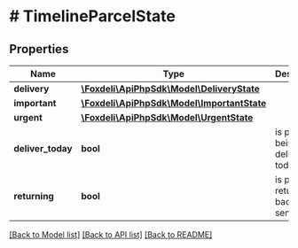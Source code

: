 # # TimelineParcelState

## Properties

Name | Type | Description | Notes
------------ | ------------- | ------------- | -------------
**delivery** | [**\Foxdeli\ApiPhpSdk\Model\DeliveryState**](DeliveryState.md) |  | [optional]
**important** | [**\Foxdeli\ApiPhpSdk\Model\ImportantState**](ImportantState.md) |  | [optional]
**urgent** | [**\Foxdeli\ApiPhpSdk\Model\UrgentState**](UrgentState.md) |  | [optional]
**deliver_today** | **bool** | is parcel being delivered today? | [optional]
**returning** | **bool** | is parcel returning back to sender? | [optional]

[[Back to Model list]](../../README.md#models) [[Back to API list]](../../README.md#endpoints) [[Back to README]](../../README.md)
